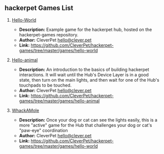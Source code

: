 ## hackerpet Games List

1.	[Hello-World](./games/hello-world)
	* **Description:** Example game for the hackerpet hub, hosted on the
	  hackerpet-games repository.
	* **Author:** CleverPet <hello@clever.pet>
	* **Link:**
	  https://github.com/CleverPet/hackerpet-games/tree/master/games/hello-world

2.	[Hello-animal](./games/hello-animal)
	* **Description:**  An introduction to the basics of building hackerpet
	  interactions. It will wait until the Hub's Device Layer is in a good
	  state, then turn on the main lights, and then wait for one of the Hub's
	  touchpads to be touched.
	* **Author:** CleverPet <hello@clever.pet>
	* **Link:**
	  https://github.com/CleverPet/hackerpet-games/tree/master/games/hello-animal

3.	[WhackAMole](https://go.particle.io/shared_apps/5d6229549628d800059f724d)
	* **Description:** Once your dog or cat can see the lights easily, this is a
	  more "active" game for the Hub that challenges your dog or cat's "paw-eye"
	  coordination
	* **Author:** CleverPet <hello@clever.pet>
	* **Link:**
	  https://github.com/CleverPet/hackerpet-games/tree/master/games/hello-world